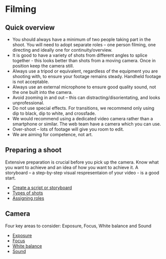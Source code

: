 # Filming

## Quick overview

* You should always have a minimum of two people taking part in the shoot. You will need to adopt separate roles – one person filming, one directing and ideally one for continuity/overview.
* It is good to have a variety of shots from different angles to splice together - this looks better than shots from a moving camera. Once in position keep the camera still.
* Always use a tripod or equivalent, regardless of the equipment you are shooting with, to ensure your footage remains steady. Handheld footage is not acceptable.
* Always use an external microphone to ensure good quality sound, not the one built into the camera.
* Avoid zooming in and out – this can distracting/disorientating, and looks unprofessional.
* Do not use special effects. For transitions, we recommend only using dip to black, dip to white, and crossfade.
* We would recommend using a dedicated video camera rather than a smartphone or similar. The web team have a camera which you can use.
* Over-shoot – lots of footage will give you room to edit.
* We are aiming for competence, not art. 

## Preparing a shoot

Extensive preparation is crucial before you pick up the camera. Know what you want to achieve and an idea of how you want to achieve it. A storyboard – a step-by-step visual respresentaion of your video - is a good start.

* [Create a script or storyboard](filming-preparing-a-shoot.md#creating-a-storyboard-and-script)
* [Types of shots](filming-preparing-a-shoot.md#types-of-shot)
* [Assigning roles](filming-preparing-a-shoot.md#assigning-roles)

## Camera

Four key areas to consider: Exposure, Focus, White balance and Sound

* [Exposure](filming-camera.md#exposure)
* [Focus](filming-camera.md#focus)
* [White balance](filming-camera.md#white-balance)
* [Sound](filming-camera.md#sound)
